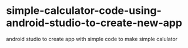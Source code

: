 # simple-calculator-code-using-android-studio-to-create-new-app
android studio to create app  with simple code to make simple calulator
